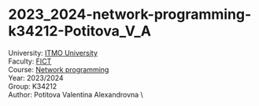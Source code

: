 # 2023_2024-network-programming-k34212-Potitova_V_A

University: [ITMO University](https://itmo.ru/ru/) \
Faculty: [FICT](https://fict.itmo.ru) \
Course: [Network programming](https://github.com/itmo-ict-faculty/network-programming) \
Year: 2023/2024 \
Group: K34212 \
Author: Potitova Valentina Alexandrovna \